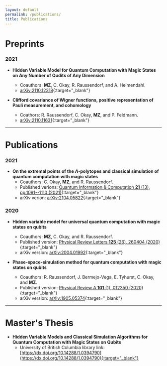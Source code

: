```yaml
---
layout: default
permalink: /publications/
title: Publications
---
```

# Preprints

### 2021
- **Hidden Variable Model for Quantum Computation with Magic States on Any Number of Qudits of Any Dimension**
  - Coauthors: **MZ**, C. Okay, R. Raussendorf, and A. Heimendahl.
  - [arXiv:2110.12318](https://arxiv.org/pdf/2110.12318.pdf){:target="_blank"}

- **Clifford covariance of Wigner functions, positive representation of Pauli measurement, and cohomology**
  - Coathors: R. Raussendorf, C. Okay, **MZ**, and P. Feldmann.
  - [arXiv:2110.11631](https://arxiv.org/pdf/2110.11631.pdf){:target="_blank"}

---

# Publications

### 2021
- **On the extremal points of the $\Lambda$-polytopes and classical simulation of quantum computation with magic states**
  - Coauthors: C. Okay, **MZ**, and R. Raussendorf.
  - Published verions: [Quantum Information & Computation **21** (13), pp.1091--1110 (2021)](https://doi.org/10.26421/QIC21.13-14-2){:target="_blank"}
  - arXiv verion: [arXiv:2104.05822](https://arxiv.org/pdf/2104.05822.pdf){:target="_blank"}

### 2020
- **Hidden variable model for universal quantum computation with magic states on qubits**
  - Coauthors: **MZ**, C. Okay, and R. Raussendorf.
  - Published version: [Physical Review Letters **125** (26), 260404 (2020)](https://link.aps.org/doi/10.1103/PhysRevLett.125.260404){:target="_blank"}
  - arXiv version: [arXiv:2004.01992](https://arxiv.org/pdf/2004.01992.pdf){:target="_blank"}

- **Phase-space-simulation method for quantum computation with magic states on qubits**
  - Coauthors: R. Raussendorf, J. Bermejo-Vega, E. Tyhurst, C. Okay, and **MZ**.
  - Published version: [Physical Review A **101** (1), 012350 (2020)](https://link.aps.org/doi/10.1103/PhysRevA.101.012350){:target="_blank"}
  - arXiv version: [arXiv:1905.05374](https://arxiv.org/pdf/1905.05374.pdf){:target="_blank"}

---

# Master's Thesis
- **Hidden Variable Models and Classical Simulation Algorithms for Quantum Computation with Magic States on Qubits**
  - University of British Columbia library link: [https://dx.doi.org/10.14288/1.0394790](https://dx.doi.org/10.14288/1.0394790){:target="_blank"}
